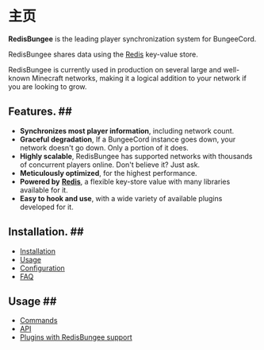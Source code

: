 # 主页

**RedisBungee** is the leading player synchronization system for BungeeCord.

RedisBungee shares data using the [Redis](http://redis.io/) key-value store.

RedisBungee is currently used in production on several large and well-known Minecraft networks, making it a logical addition to your network if you are looking to grow.

## Features. \#\#

* **Synchronizes most player information**, including network count.
* **Graceful degradation**, If a BungeeCord instance goes down, your network doesn't go down. Only a portion of it does.
* **Highly scalable**, RedisBungee has supported networks with thousands of concurrent players online. Don't believe it? Just ask.
* **Meticulously optimized**, for the highest performance.
* **Powered by** [**Redis**](http://redis.io/), a flexible key-store value with many libraries available for it.
* **Easy to hook and use**, with a wide variety of available plugins developed for it.

## Installation. \#\#

* [Installation](https://github.com/minecrafter/RedisBungee/wiki/Installation)
* [Usage](https://github.com/minecrafter/RedisBungee/wiki/Usage)
* [Configuration](https://github.com/minecrafter/RedisBungee/wiki/Configuration)
* [FAQ](https://github.com/minecrafter/RedisBungee/wiki/FAQ)

## Usage \#\#

* [Commands](https://github.com/minecrafter/RedisBungee/wiki/Commands)
* [API](https://github.com/minecrafter/RedisBungee/wiki/API)
* [Plugins with RedisBungee support](https://github.com/minecrafter/RedisBungee/wiki/Plugins)

